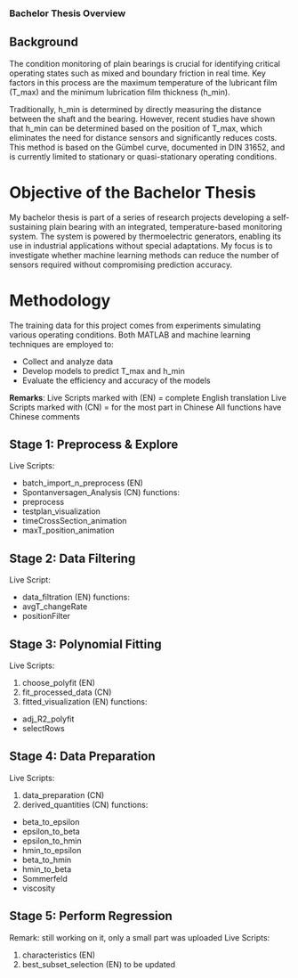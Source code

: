 ### Bachelor Thesis Overview

## Background
The condition monitoring of plain bearings is crucial for identifying critical operating states such as mixed and boundary friction in real time. Key factors in this process are the maximum temperature of the lubricant film (T_max) and the minimum lubrication film thickness (h_min). 

Traditionally, h_min is determined by directly measuring the distance between the shaft and the bearing. However, recent studies have shown that h_min can be determined based on the position of T_max, which eliminates the need for distance sensors and significantly reduces costs. This method is based on the Gümbel curve, documented in DIN 31652, and is currently limited to stationary or quasi-stationary operating conditions.

# Objective of the Bachelor Thesis
My bachelor thesis is part of a series of research projects developing a self-sustaining plain bearing with an integrated, temperature-based monitoring system. The system is powered by thermoelectric generators, enabling its use in industrial applications without special adaptations. My focus is to investigate whether machine learning methods can reduce the number of sensors required without compromising prediction accuracy.

# Methodology
The training data for this project comes from experiments simulating various operating conditions. Both MATLAB and machine learning techniques are employed to:
- Collect and analyze data
- Develop models to predict T_max and h_min
- Evaluate the efficiency and accuracy of the models

**Remarks**: 
Live Scripts marked with (EN) = complete English translation
Live Scripts marked with (CN) = for the most part in Chinese
All functions have Chinese comments 

## Stage 1: Preprocess & Explore
Live Scripts: 
- batch_import_n_preprocess (EN)
- Spontanversagen_Analysis (CN)
functions:
- preprocess
- testplan_visualization
- timeCrossSection_animation
- maxT_position_animation

## Stage 2: Data Filtering
Live Script:
- data_filtration (EN)
functions:
- avgT_changeRate
- positionFilter

## Stage 3: Polynomial Fitting
Live Scripts:
1. choose_polyfit (EN)
2. fit_processed_data (CN)
3. fitted_visualization (EN)
functions:
- adj_R2_polyfit
- selectRows

## Stage 4: Data Preparation
Live Scripts:
1. data_preparation (CN)
2. derived_quantities (CN)
functions:
- beta_to_epsilon
- epsilon_to_beta
- epsilon_to_hmin
- hmin_to_epsilon
- beta_to_hmin
- hmin_to_beta
- Sommerfeld
- viscosity 

## Stage 5: Perform Regression
Remark: still working on it, only a small part was uploaded
Live Scripts:
1. characteristics (EN)
2. best_subset_selection (EN) to be updated
